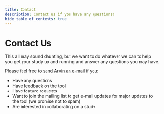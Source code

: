 ```yaml
---
title: Contact
description: Contact us if you have any questions!
hide_table_of_contents: true
---
```


# Contact Us

This all may sound daunting, but we want to do whatever we can to help you get your study up and running and answer any questions you may have.

Please feel free [to send Arvin an e-mail](mailto:arvin.jagayat@ryerson.ca) if you:
* Have any questions
* Have feedback on the tool
* Have feature requests
* Want to join the mailing list to get e-mail updates for major updates to the tool (we promise not to spam)
* Are interested in collaborating on a study